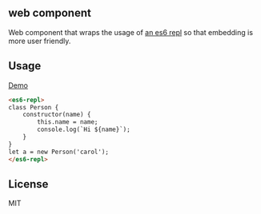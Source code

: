 <es6-repl> web component
---------------------------

Web component that wraps the usage of [an es6 repl](http://jsoverson.github.io/es6repl/)
so that embedding is more user friendly.

## Usage

[Demo](http://jsoverson.github.io/es6-repl)

```html
<es6-repl>
class Person {
    constructor(name) {
        this.name = name;
        console.log(`Hi ${name}`);
    }
}
let a = new Person('carol');
</es6-repl>
```

## License

MIT
